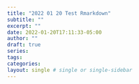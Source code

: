 ```yaml
---
title: "2022 01 20 Test Rmarkdown"
subtitle: ""
excerpt: ""
date: 2022-01-20T17:11:33-05:00
author: ""
draft: true
series:
tags:
categories:
layout: single # single or single-sidebar
---
```

